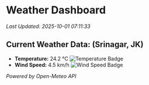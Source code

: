 
# Weather Dashboard

_Last Updated: 2025-10-01 07:11:33_

## Current Weather Data: (Srinagar, JK)
- **Temperature:** 24.2 °C ![Temperature Badge](https://img.shields.io/badge/Temperature-Medium%20Temp-green)
- **Wind Speed:** 4.5 km/h ![Wind Speed Badge](https://img.shields.io/badge/Wind%20Speed-Light%20Wind-blue)

*Powered by Open-Meteo API*
